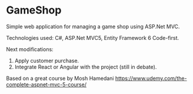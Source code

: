 # GameShop
Simple web application for managing a game shop using ASP.Net MVC.

Technologies used: C#, ASP.Net MVC5, Entity Framework 6 Code-first.

Next modifications:
1. Apply customer purchase.
2. Integrate React or Angular with the project (still in debate).

Based on a great course by Mosh Hamedani https://www.udemy.com/the-complete-aspnet-mvc-5-course/
